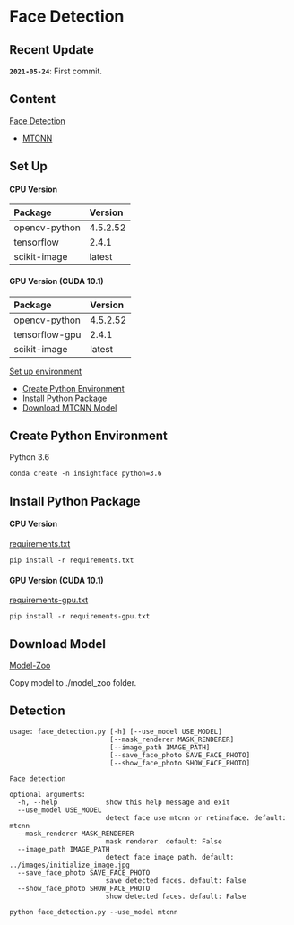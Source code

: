 
# Face Detection

## Recent Update

**`2021-05-24`**: First commit.



## Content
[Face Detection]()
- [MTCNN]()



## Set Up

#### CPU Version
| Package                   | Version   | 
| :---                      | :---      |
| opencv-python             | 4.5.2.52  |
| tensorflow                | 2.4.1     |
| scikit-image              | latest    |

#### GPU Version (CUDA 10.1)
| Package                   | Version   | 
| :---                      | :---      |
| opencv-python             | 4.5.2.52  |
| tensorflow-gpu            | 2.4.1     |
| scikit-image              | latest    |


[Set up environment]()
- [Create Python Environment](#create-python-environment)
- [Install Python Package](#install-python-package)
- [Download MTCNN Model](#download-model)



## Create Python Environment
Python 3.6
```
conda create -n insightface python=3.6
```



## Install Python Package
#### CPU Version
[requirements.txt](requirements.txt)
```
pip install -r requirements.txt
```

#### GPU Version (CUDA 10.1)
[requirements-gpu.txt](requirements-gpu.txt)
```
pip install -r requirements-gpu.txt
```



## Download Model
[Model-Zoo](../model_zoo/README.md)

Copy model to ./model_zoo folder.



## Detection

```
usage: face_detection.py [-h] [--use_model USE_MODEL]
                         [--mask_renderer MASK_RENDERER]
                         [--image_path IMAGE_PATH]
                         [--save_face_photo SAVE_FACE_PHOTO]
                         [--show_face_photo SHOW_FACE_PHOTO]

Face detection

optional arguments:
  -h, --help            show this help message and exit
  --use_model USE_MODEL
                        detect face use mtcnn or retinaface. default: mtcnn
  --mask_renderer MASK_RENDERER
                        mask renderer. default: False
  --image_path IMAGE_PATH
                        detect face image path. default: ../images/initialize_image.jpg
  --save_face_photo SAVE_FACE_PHOTO
                        save detected faces. default: False
  --show_face_photo SHOW_FACE_PHOTO
                        show detected faces. default: False
```

```
python face_detection.py --use_model mtcnn
```